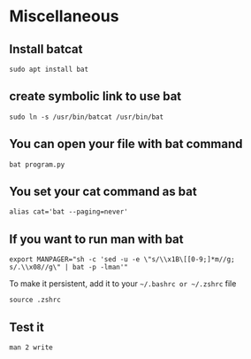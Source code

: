 # Miscellaneous

## Install batcat
```
sudo apt install bat
```
## create symbolic link to use bat
```
sudo ln -s /usr/bin/batcat /usr/bin/bat
```
## You can open your file with bat command
```
bat program.py
```
## You set your cat command as bat
```
alias cat='bat --paging=never'
```
## If you want to run man with bat
```
export MANPAGER="sh -c 'sed -u -e \"s/\\x1B\[[0-9;]*m//g; s/.\\x08//g\" | bat -p -lman'"
```
To make it persistent, add it to your `~/.bashrc or ~/.zshrc` file
```
source .zshrc
```
## Test it
```
man 2 write
```








